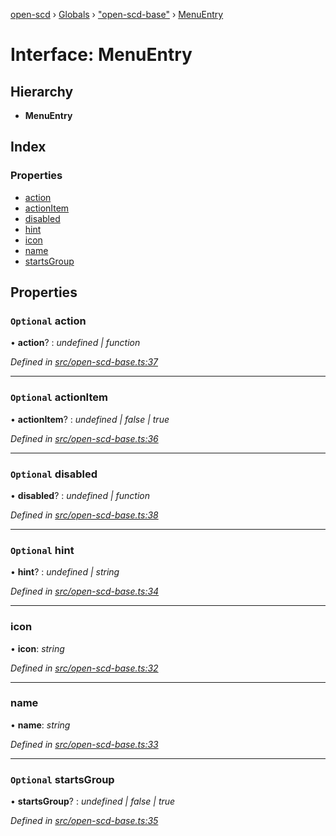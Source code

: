 [open-scd](../README.md) › [Globals](../globals.md) › ["open-scd-base"](../modules/_open_scd_base_.md) › [MenuEntry](_open_scd_base_.menuentry.md)

# Interface: MenuEntry

## Hierarchy

* **MenuEntry**

## Index

### Properties

* [action](_open_scd_base_.menuentry.md#optional-action)
* [actionItem](_open_scd_base_.menuentry.md#optional-actionitem)
* [disabled](_open_scd_base_.menuentry.md#optional-disabled)
* [hint](_open_scd_base_.menuentry.md#optional-hint)
* [icon](_open_scd_base_.menuentry.md#icon)
* [name](_open_scd_base_.menuentry.md#name)
* [startsGroup](_open_scd_base_.menuentry.md#optional-startsgroup)

## Properties

### `Optional` action

• **action**? : *undefined | function*

*Defined in [src/open-scd-base.ts:37](https://github.com/openscd/open-scd/blob/2f1ab2c/src/open-scd-base.ts#L37)*

___

### `Optional` actionItem

• **actionItem**? : *undefined | false | true*

*Defined in [src/open-scd-base.ts:36](https://github.com/openscd/open-scd/blob/2f1ab2c/src/open-scd-base.ts#L36)*

___

### `Optional` disabled

• **disabled**? : *undefined | function*

*Defined in [src/open-scd-base.ts:38](https://github.com/openscd/open-scd/blob/2f1ab2c/src/open-scd-base.ts#L38)*

___

### `Optional` hint

• **hint**? : *undefined | string*

*Defined in [src/open-scd-base.ts:34](https://github.com/openscd/open-scd/blob/2f1ab2c/src/open-scd-base.ts#L34)*

___

###  icon

• **icon**: *string*

*Defined in [src/open-scd-base.ts:32](https://github.com/openscd/open-scd/blob/2f1ab2c/src/open-scd-base.ts#L32)*

___

###  name

• **name**: *string*

*Defined in [src/open-scd-base.ts:33](https://github.com/openscd/open-scd/blob/2f1ab2c/src/open-scd-base.ts#L33)*

___

### `Optional` startsGroup

• **startsGroup**? : *undefined | false | true*

*Defined in [src/open-scd-base.ts:35](https://github.com/openscd/open-scd/blob/2f1ab2c/src/open-scd-base.ts#L35)*
